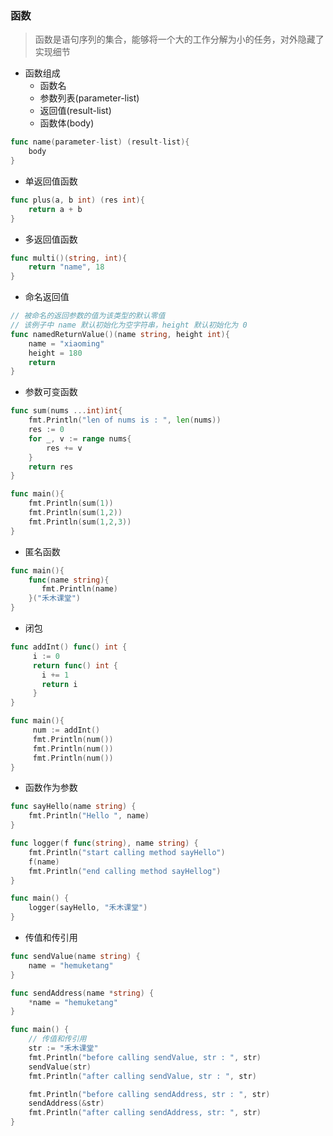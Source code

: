 ### 函数

> 函数是语句序列的集合，能够将一个大的工作分解为小的任务，对外隐藏了实现细节

* 函数组成
  * 函数名
  * 参数列表(parameter-list)
  * 返回值(result-list)
  * 函数体(body)

```go
func name(parameter-list) (result-list){
    body
}
```

* 单返回值函数

```go
func plus(a, b int) (res int){
	return a + b
}
```

* 多返回值函数

```go
func multi()(string, int){
    return "name", 18
}
```

* 命名返回值

```go
// 被命名的返回参数的值为该类型的默认零值
// 该例子中 name 默认初始化为空字符串，height 默认初始化为 0
func namedReturnValue()(name string, height int){
    name = "xiaoming"
    height = 180
    return
}
```

* 参数可变函数

```go
func sum(nums ...int)int{
    fmt.Println("len of nums is : ", len(nums))
    res := 0
    for _, v := range nums{
        res += v
    }
    return res
}

func main(){
    fmt.Println(sum(1))
    fmt.Println(sum(1,2))
    fmt.Println(sum(1,2,3))
}
```

* 匿名函数

```go
func main(){
    func(name string){
       fmt.Println(name)
    }("禾木课堂")
}
```

* 闭包

```go
func addInt() func() int {
     i := 0
     return func() int {
       i += 1
       return i
     }
}

func main(){
     num := addInt()
     fmt.Println(num())
     fmt.Println(num())
     fmt.Println(num())
}
```

* 函数作为参数

```go
func sayHello(name string) {
	fmt.Println("Hello ", name)
}

func logger(f func(string), name string) {
	fmt.Println("start calling method sayHello")
	f(name)
	fmt.Println("end calling method sayHellog")
}

func main() {
	logger(sayHello, "禾木课堂")
}
```

* 传值和传引用

```go
func sendValue(name string) {
	name = "hemuketang"
}

func sendAddress(name *string) {
	*name = "hemuketang"
}

func main() {
	// 传值和传引用
	str := "禾木课堂"
	fmt.Println("before calling sendValue, str : ", str)
	sendValue(str)
	fmt.Println("after calling sendValue, str : ", str)

	fmt.Println("before calling sendAddress, str : ", str)
	sendAddress(&str)
	fmt.Println("after calling sendAddress, str: ", str)
}
```
